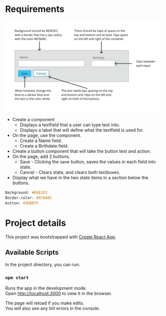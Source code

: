 # Requirements

![Alt text](/public/images/1.png "Optional title")

- Create a component
  - Displays a textfield that a user can type text into.
  - Displays a label that will define what the textfield is used for.
- On the page, use the component.
  - Create a Name field.
  - Create a Birthdate field.
- Create a button component that will take the button text and action.
- On the page, add 2 buttons.
  - Save - Clicking the save button, saves the values in each field into state.
  - Cancel - Clears state, and clears both textboxes.
- Display what we have in the two state items in a section below the buttons.

```css
Background: #E0E2E2
Border-color: #878A8C
button: #3DBEFF
```

# Project details

This project was bootstrapped with [Create React App](https://github.com/facebook/create-react-app).

## Available Scripts

In the project directory, you can run:

### `npm start`

Runs the app in the development mode.<br />
Open [http://localhost:3000](http://localhost:3000) to view it in the browser.

The page will reload if you make edits.<br />
You will also see any lint errors in the console.
